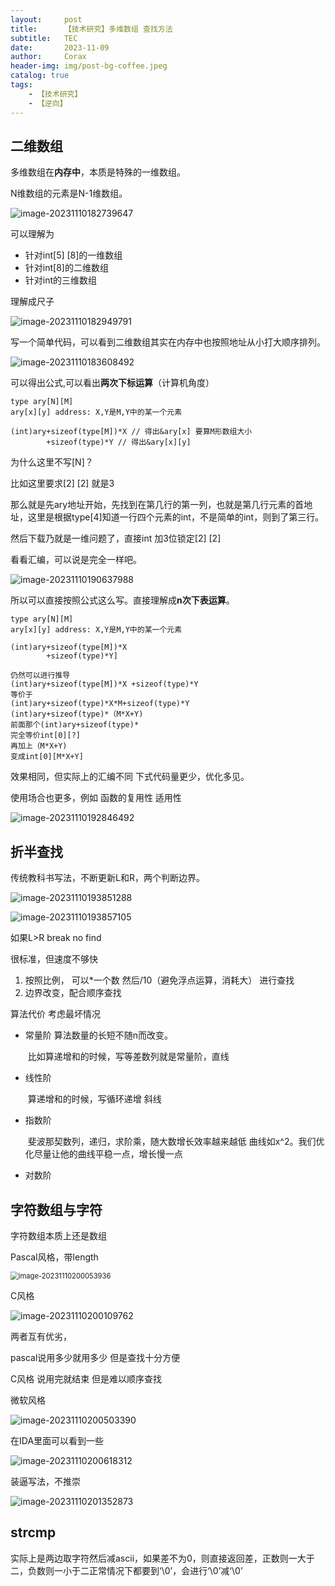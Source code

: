 ```yaml
---
layout:     post
title:      【技术研究】多维数组 查找方法
subtitle:   TEC
date:       2023-11-09
author:     Corax
header-img: img/post-bg-coffee.jpeg
catalog: true
tags:
    - 【技术研究】
    - 【逆向】
---
```


## 二维数组

多维数组在**内存中**，本质是特殊的一维数组。

N维数组的元素是N-1维数组。

![image-20231110182739647](https://typora-1321221957.cos.ap-shanghai.myqcloud.com/image1/202311102030930.png)

可以理解为

- 针对int[5] [8]的一维数组
- 针对int[8]的二维数组
- 针对int的三维数组



理解成尺子

![image-20231110182949791](https://typora-1321221957.cos.ap-shanghai.myqcloud.com/image1/202311102030931.png)



写一个简单代码，可以看到二维数组其实在内存中也按照地址从小打大顺序排列。 

![image-20231110183608492](https://typora-1321221957.cos.ap-shanghai.myqcloud.com/image1/202311102030932.png)



可以得出公式,可以看出**两次下标运算**（计算机角度）

```
type ary[N][M]
ary[x][y] address: X,Y是M,Y中的某一个元素 

(int)ary+sizeof(type[M])*X // 得出&ary[x] 要算M形数组大小
		+sizeof(type)*Y // 得出&ary[x][y] 
```

为什么这里不写[N]？

比如这里要求[2] [2]  就是3

那么就是先ary地址开始，先找到在第几行的第一列，也就是第几行元素的首地址，这里是根据type[4]知道一行四个元素的int，不是简单的int，则到了第三行。

然后下载乃就是一维问题了，直接int 加3位锁定[2] [2]



看看汇编，可以说是完全一样吧。

![image-20231110190637988](https://typora-1321221957.cos.ap-shanghai.myqcloud.com/image1/202311102030933.png)

所以可以直接按照公式这么写。直接理解成**n次下表运算**。



```
type ary[N][M]
ary[x][y] address: X,Y是M,Y中的某一个元素 

(int)ary+sizeof(type[M])*X 
		+sizeof(type)*Y] 
		
仍然可以进行推导
(int)ary+sizeof(type[M])*X +sizeof(type)*Y
等价于
(int)ary+sizeof(type)*X*M+sizeof(type)*Y
(int)ary+sizeof(type)*（M*X+Y)
前面那个(int)ary+sizeof(type)*
完全等价int[0][?]
再加上（M*X+Y)
变成int[0][M*X+Y]
```

效果相同，但实际上的汇编不同 下式代码量更少，优化多见。



使用场合也更多，例如 函数的复用性 适用性

![image-20231110192846492](https://typora-1321221957.cos.ap-shanghai.myqcloud.com/image1/202311102030934.png)





## 折半查找

传统教科书写法，不断更新L和R，两个判断边界。

![image-20231110193851288](https://typora-1321221957.cos.ap-shanghai.myqcloud.com/image1/202311102030936.png)

![image-20231110193857105](https://typora-1321221957.cos.ap-shanghai.myqcloud.com/image1/202311102030937.png)

如果L>R break no find

很标准，但速度不够快



1. 按照比例， 可以*一个数 然后/10（避免浮点运算，消耗大） 进行查找
2. 边界改变，配合顺序查找



算法代价 考虑最坏情况

- 常量阶 算法数量的长短不随n而改变。

	​	比如算递增和的时候，写等差数列就是常量阶，直线

- 线性阶

	​	算递增和的时候，写循环递增 斜线

- 指数阶

	​	斐波那契数列，递归，求阶乘，随大数增长效率越来越低 曲线如x^2。我们优化尽量让他的曲线平稳一点，增长慢一点

- 对数阶

## 字符数组与字符

字符数组本质上还是数组

Pascal风格，带length

<img src="https://typora-1321221957.cos.ap-shanghai.myqcloud.com/image1/202311102030938.png" alt="image-20231110200053936" style="zoom:80%;" />

C风格

![image-20231110200109762](https://typora-1321221957.cos.ap-shanghai.myqcloud.com/image1/202311102030939.png)

两者互有优劣，

pascal说用多少就用多少 但是查找十分方便

C风格 说用完就结束 但是难以顺序查找

微软风格

![image-20231110200503390](https://typora-1321221957.cos.ap-shanghai.myqcloud.com/image1/202311102030940.png)





在IDA里面可以看到一些

![image-20231110200618312](https://typora-1321221957.cos.ap-shanghai.myqcloud.com/image1/202311102030941.png)

装逼写法，不推崇

![image-20231110201352873](https://typora-1321221957.cos.ap-shanghai.myqcloud.com/image1/202311102030942.png)



## strcmp

实际上是两边取字符然后减ascii，如果差不为0，则直接返回差，正数则一大于二，负数则一小于二正常情况下都要到‘\0’，会进行‘\0’减‘\0’
